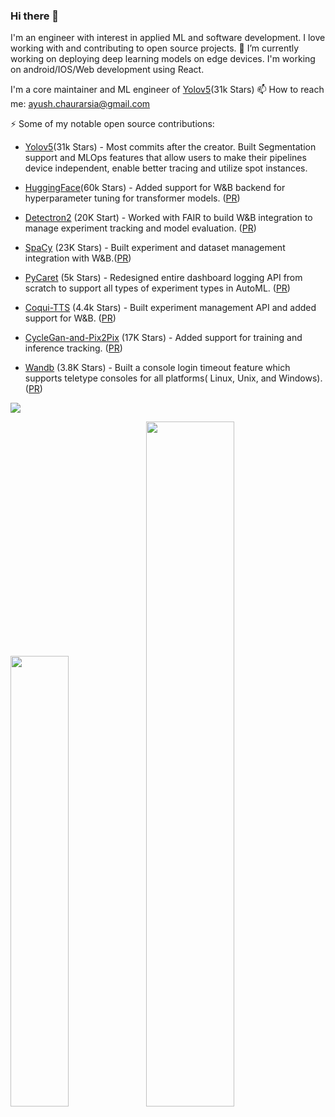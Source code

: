 ### Hi there 👋
I'm an engineer with interest in applied ML and software development. I love working with and contributing to open source projects.
🔭 I’m currently working on deploying deep learning models on edge devices. I'm working on android/IOS/Web development using React.

I'm a core maintainer and ML engineer of [Yolov5](https://github.com/ultralytics/yolov5)(31k Stars)
📫 How to reach me: ayush.chaurarsia@gmail.com

⚡  Some of my notable open source contributions:

* [Yolov5](https://github.com/ultralytics/yolov5)(31k Stars) - Most commits  after the creator. Built Segmentation support and MLOps features that allow users to make their pipelines device independent, enable better tracing and utilize spot instances.

* [HuggingFace](https://github.com/huggingface/transformers)(60k Stars) - Added support for W&B backend for hyperparameter tuning for transformer models. ([PR](https://github.com/huggingface/transformers/pull/14582))

* [Detectron2](https://github.com/facebookresearch/detectron2) (20K Start) - Worked with FAIR to build W&B integration to manage experiment tracking and model evaluation. ([PR](https://github.com/facebookresearch/detectron2/pull/3716))

* [SpaCy](https://github.com/explosion/spaCy) (23K Stars) - Built experiment and dataset management integration with W&B.([PR](https://github.com/explosion/spaCy/pull/7429))

* [PyCaret](https://github.com/pycaret/pycaret) (5k Stars) - Redesigned entire dashboard logging API from scratch to support all types of experiment types in AutoML. ([PR](https://github.com/pycaret/pycaret/pull/2231))

* [Coqui-TTS](https://github.com/coqui-ai/TTS) (4.4k Stars) - Built experiment management API and added support for W&B. ([PR](https://github.com/coqui-ai/TTS/pull/613))

* [CycleGan-and-Pix2Pix](https://github.com/junyanz/pytorch-CycleGAN-and-pix2pix) (17K Stars) - Added support for training and inference tracking. ([PR](https://github.com/junyanz/pytorch-CycleGAN-and-pix2pix/pull/1317))

* [Wandb](https://github.com/wandb/client) (3.8K Stars) - Built a console login timeout feature which supports teletype consoles for all platforms( Linux, Unix, and Windows). ([PR](https://github.com/wandb/client/pull/2503))

![](https://komarev.com/ghpvc/?username=AyushExel&color=green)

<img width="43%"  src="https://github-readme-streak-stats.herokuapp.com/?user=AyushExel&hide_border=true" /><img width="53%"  src="https://github-readme-stats.vercel.app/api?username=AyushExel&count_private=true&show_icons=true&include_all_commits=false&hide_border=true&hide_title=true" />
